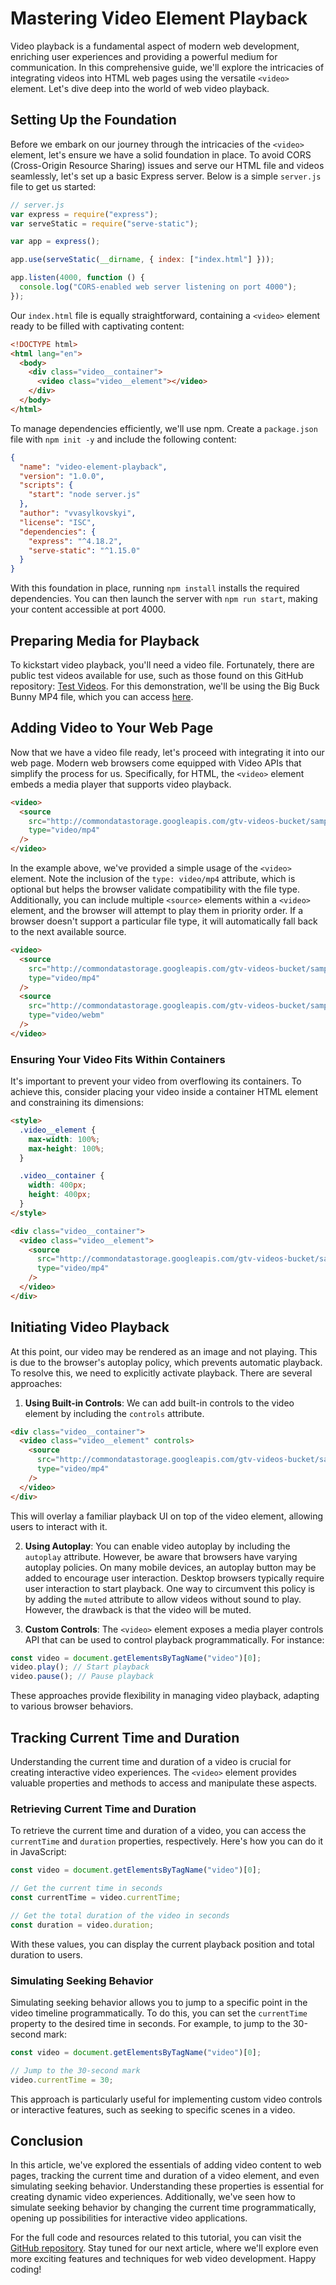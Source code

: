 # Mastering Video Element Playback

Video playback is a fundamental aspect of modern web development, enriching user experiences and providing a powerful medium for communication. In this comprehensive guide, we'll explore the intricacies of integrating videos into HTML web pages using the versatile `<video>` element. Let's dive deep into the world of web video playback.

## Setting Up the Foundation

Before we embark on our journey through the intricacies of the `<video>` element, let's ensure we have a solid foundation in place. To avoid CORS (Cross-Origin Resource Sharing) issues and serve our HTML file and videos seamlessly, let's set up a basic Express server. Below is a simple `server.js` file to get us started:

```javascript
// server.js
var express = require("express");
var serveStatic = require("serve-static");

var app = express();

app.use(serveStatic(__dirname, { index: ["index.html"] }));

app.listen(4000, function () {
  console.log("CORS-enabled web server listening on port 4000");
});
```

Our `index.html` file is equally straightforward, containing a `<video>` element ready to be filled with captivating content:

```html
<!DOCTYPE html>
<html lang="en">
  <body>
    <div class="video__container">
      <video class="video__element"></video>
    </div>
  </body>
</html>
```

To manage dependencies efficiently, we'll use npm. Create a `package.json` file with `npm init -y` and include the following content:

```json
{
  "name": "video-element-playback",
  "version": "1.0.0",
  "scripts": {
    "start": "node server.js"
  },
  "author": "vvasylkovskyi",
  "license": "ISC",
  "dependencies": {
    "express": "^4.18.2",
    "serve-static": "^1.15.0"
  }
}
```

With this foundation in place, running `npm install` installs the required dependencies. You can then launch the server with `npm run start`, making your content accessible at port 4000.

## Preparing Media for Playback

To kickstart video playback, you'll need a video file. Fortunately, there are public test videos available for use, such as those found on this GitHub repository: [Test Videos](https://gist.github.com/jsturgis/3b19447b304616f18657). For this demonstration, we'll be using the Big Buck Bunny MP4 file, which you can access [here](http://commondatastorage.googleapis.com/gtv-videos-bucket/sample/BigBuckBunny.mp4).

## Adding Video to Your Web Page

Now that we have a video file ready, let's proceed with integrating it into our web page. Modern web browsers come equipped with Video APIs that simplify the process for us. Specifically, for HTML, the `<video>` element embeds a media player that supports video playback.

```html
<video>
  <source
    src="http://commondatastorage.googleapis.com/gtv-videos-bucket/sample/BigBuckBunny.mp4"
    type="video/mp4"
  />
</video>
```

In the example above, we've provided a simple usage of the `<video>` element. Note the inclusion of the `type: video/mp4` attribute, which is optional but helps the browser validate compatibility with the file type. Additionally, you can include multiple `<source>` elements within a `<video>` element, and the browser will attempt to play them in priority order. If a browser doesn't support a particular file type, it will automatically fall back to the next available source.

```html
<video>
  <source
    src="http://commondatastorage.googleapis.com/gtv-videos-bucket/sample/BigBuckBunny.mp4"
    type="video/mp4"
  />
  <source
    src="http://commondatastorage.googleapis.com/gtv-videos-bucket/sample/BigBuckBunny.webm"
    type="video/webm"
  />
</video>
```

### Ensuring Your Video Fits Within Containers

It's important to prevent your video from overflowing its containers. To achieve this, consider placing your video inside a container HTML element and constraining its dimensions:

```html
<style>
  .video__element {
    max-width: 100%;
    max-height: 100%;
  }

  .video__container {
    width: 400px;
    height: 400px;
  }
</style>

<div class="video__container">
  <video class="video__element">
    <source
      src="http://commondatastorage.googleapis.com/gtv-videos-bucket/sample/BigBuckBunny.mp4"
      type="video/mp4"
    />
  </video>
</div>
```

## Initiating Video Playback

At this point, our video may be rendered as an image and not playing. This is due to the browser's autoplay policy, which prevents automatic playback. To resolve this, we need to explicitly activate playback. There are several approaches:

1. **Using Built-in Controls**: We can add built-in controls to the video element by including the `controls` attribute.

```html
<div class="video__container">
  <video class="video__element" controls>
    <source
      src="http://commondatastorage.googleapis.com/gtv-videos-bucket/sample/BigBuckBunny.mp4"
      type="video/mp4"
    />
  </video>
</div>
```

This will overlay a familiar playback UI on top of the video element, allowing users to interact with it.

2. **Using Autoplay**: You can enable video autoplay by including the `autoplay` attribute. However, be aware that browsers have varying autoplay policies. On many mobile devices, an autoplay button may be added to encourage user interaction. Desktop browsers typically require user interaction to start playback. One way to circumvent this policy is by adding the `muted` attribute to allow videos without sound to play. However, the drawback is that the video will be muted.

3. **Custom Controls**: The `<video>` element exposes a media player controls API that can be used to control playback programmatically. For instance:

```javascript
const video = document.getElementsByTagName("video")[0];
video.play(); // Start playback
video.pause(); // Pause playback
```

These approaches provide flexibility in managing video playback, adapting to various browser behaviors.

## Tracking Current Time and Duration

Understanding the current time and duration of a video is crucial for creating interactive video experiences. The `<video>` element provides valuable properties and methods to access and manipulate these aspects.

### Retrieving Current Time and Duration

To retrieve the current time and duration of a video, you can access the `currentTime` and `duration` properties, respectively. Here's how you can do it in JavaScript:

```javascript
const video = document.getElementsByTagName("video")[0];

// Get the current time in seconds
const currentTime = video.currentTime;

// Get the total duration of the video in seconds
const duration = video.duration;
```

With these values, you can display the current playback position and total duration to users.

### Simulating Seeking Behavior

Simulating seeking behavior allows you to jump to a specific point in the video timeline programmatically. To do this, you can set the `currentTime` property to the desired time in seconds. For example, to jump to the 30-second mark:

```javascript
const video = document.getElementsByTagName("video")[0];

// Jump to the 30-second mark
video.currentTime = 30;
```

This approach is particularly useful for implementing custom video controls or interactive features, such as seeking to specific scenes in a video.

## Conclusion

In this article, we've explored the essentials of adding video content to web pages, tracking the current time and duration of a video element, and even simulating seeking behavior. Understanding these properties is essential for creating dynamic video experiences. Additionally, we've seen how to simulate seeking behavior by changing the current time programmatically, opening up possibilities for interactive video applications.

For the full code and resources related to this tutorial, you can visit the [GitHub repository](https://github.com/vvasylkovskyi/barebones-mp4-player). Stay tuned for our next article, where we'll explore even more exciting features and techniques for web video development. Happy coding!
